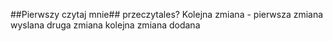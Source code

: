 ##Pierwszy czytaj mnie##
przeczytales?
Kolejna zmiana - pierwsza zmiana wyslana
druga zmiana
kolejna zmiana dodana
